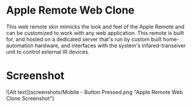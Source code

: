 Apple Remote Web Clone
======================

This web remote skin mimicks the look and feel of the Apple Remote and can be customized to work with any web application. This remote is built for, and hosted on a dedicated server that's run by custom built home-automation hardware, and interfaces with the system's infared-transeiver unit to control external IR devices.

Screenshot
==========

![Alt text](screenshots/Mobile - Button Pressed.png "Apple Remote Web Clone Screenshot")

